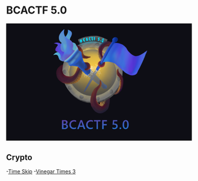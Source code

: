 # BCACTF 5.0
![](images/bcactf-banner.png)

## Crypto
-[Time Skip](crypto/Time-Skip.md)
-[Vinegar Times 3](crypto/Vinegar-Times-3.md)

